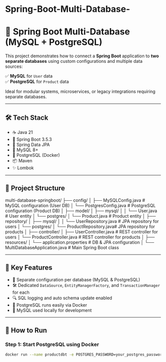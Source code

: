 # Spring-Boot-Multi-Database-

# 🧩 Spring Boot Multi-Database (MySQL + PostgreSQL)

This project demonstrates how to connect a **Spring Boot** application to **two separate databases** using custom configurations and multiple data sources:

✅ **MySQL** for `User` data  
✅ **PostgreSQL** for `Product` data  

Ideal for modular systems, microservices, or legacy integrations requiring separate databases.

---

## 🛠️ Tech Stack

- ☕ Java 21  
- 🚀 Spring Boot 3.5.3  
- 🧬 Spring Data JPA  
- 🐬 MySQL 8+  
- 🐘 PostgreSQL (Docker)  
- 📦 Maven  
- ✨ Lombok  

---

## 📁 Project Structure

multi-database-springboot/
├── config/
│ ├── MySQLConfig.java # MySQL configuration (User DB)
│ └── PostgresConfig.java # PostgreSQL configuration (Product DB)
│
├── model/
│ ├── mysql/
│ │ └── User.java # User entity
│ └── postgres/
│ └── Product.java # Product entity
│
├── repository/
│ ├── mysql/
│ │ └── UserRepository.java # JPA repository for users
│ └── postgres/
│ └── ProductRepository.java# JPA repository for products
│
├── controller/
│ ├── UserController.java # REST controller for users
│ └── ProductController.java # REST controller for products
│
├── resources/
│ └── application.properties # DB & JPA configuration
│
└── MultiDatabaseApplication.java # Main Spring Boot class 



---

## 📌 Key Features

- 🔗 Separate configuration per database (MySQL & PostgreSQL)
- 🛠️ Dedicated `DataSource`, `EntityManagerFactory`, and `TransactionManager` for each
- 🔍 SQL logging and auto schema update enabled
- 🐘 PostgreSQL runs easily via Docker
- 🐬 MySQL used locally for development

---

## 🚀 How to Run

### Step 1: Start PostgreSQL using Docker
```bash
docker run --name productdbt -e POSTGRES_PASSWORD=your_postgres_password -p 5432:5432 -d postgres
